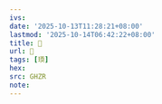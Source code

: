 ```yaml
---
ivs:
date: '2025-10-13T11:28:21+08:00'
lastmod: '2025-10-14T06:42:22+08:00'
title: 󰜩
url: 󰜩
tags: [瑌]
hex: 
src: GHZR
note:
---
```

